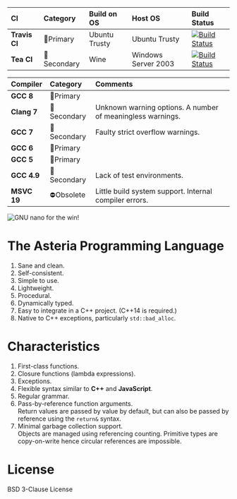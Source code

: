 |CI            |Category                   |Build on OS   |Host OS             |Build Status     |
|:-------------|:--------------------------|:-------------|:-------------------|:----------------|
|**Travis CI** |:1st_place_medal:Primary   |Ubuntu Trusty |Ubuntu Trusty       |[![Build Status](https://travis-ci.org/lhmouse/asteria.svg?branch=master)](https://travis-ci.org/lhmouse/asteria) |
|**Tea CI**    |:2nd_place_medal:Secondary |Wine          |Windows Server 2003 |[![Build Status](https://tea-ci.org/api/badges/lhmouse/asteria/status.svg)](https://tea-ci.org/lhmouse/asteria) |

|Compiler    |Category                   |Comments                                                    |
|:-----------|:--------------------------|:-----------------------------------------------------------|
|**GCC 8**   |:1st_place_medal:Primary   |                                                            |
|**Clang 7** |:2nd_place_medal:Secondary |Unknown warning options. A number of meaningless warnings.  |
|**GCC 7**   |:2nd_place_medal:Secondary |Faulty strict overflow warnings.                            |
|**GCC 6**   |:1st_place_medal:Primary   |                                                            |
|**GCC 5**   |:1st_place_medal:Primary   |                                                            |
|**GCC 4.9** |:2nd_place_medal:Secondary |Lack of test environments.                                  |
|**MSVC 19** |:no_entry:Obsolete         |Little build system support. Internal compiler errors.      |

![GNU nano for the win!](https://raw.githubusercontent.com/lhmouse/poseidon/master/gnu-nano-ftw.png)

# The Asteria Programming Language

1. Sane and clean.
2. Self-consistent.
3. Simple to use.
4. Lightweight.
5. Procedural.
6. Dynamically typed.
7. Easy to integrate in a C++ project. (C++14 is required.)
8. Native to C++ exceptions, particularly `std::bad_alloc`.

# Characteristics

1. First-class functions.
2. Closure functions (lambda expressions).
3. Exceptions.
4. Flexible syntax similar to **C++** and **JavaScript**.
5. Regular grammar.
6. Pass-by-reference function arguments.  
Return values are passed by value by default, but can also be passed by reference using the `return&` syntax.
7. Minimal garbage collection support.  
Objects are managed using referencing counting. Primitive types are copy-on-write hence circular references are impossible.

# License

BSD 3-Clause License
